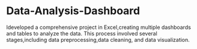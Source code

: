 # Data-Analysis-Dashboard
Ideveloped a comprehensive project in Excel,creating multiple dashboards and tables to analyze the data. This process involved several stages,including data preprocessing,data cleaning, and data visualization.
